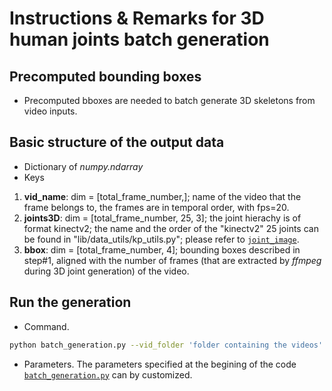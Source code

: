 # Instructions & Remarks for 3D human joints batch generation # 
## Precomputed bounding boxes
* Precomputed bboxes are needed to batch generate 3D skeletons from video inputs.

## Basic structure of the output data
* Dictionary of _numpy.ndarray_
* Keys
1. __vid_name__: dim = [total_frame_number,]; name of the video that the frame belongs to, the frames are in temporal order, with fps=20.
2. __joints3D__: dim = [total_frame_number, 25, 3]; the joint hierachy is of format kinectv2; the name and the order of the "kinectv2" 25 joints can be found in "lib/data_utils/kp_utils.py"; please refer to [`joint_image`](kinectv2_25joints.png). 
3. __bbox__: dim = [total_frame_number, 4]; bounding boxes described in step#1, aligned with the number of frames (that are extracted by _ffmpeg_ during 3D joint generation) of the video.

## Run the generation
* Command.
```bash
python batch_generation.py --vid_folder 'folder containing the videos' --bbox_path 'path to to precomputed bbox' --pretrained_file 'path to the pretrained model'
```
* Parameters. The parameters specified at the begining of the code [`batch_generation.py`](../batch_generation.py) can by customized.

